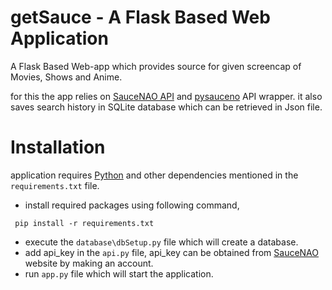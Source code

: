 # getSauce - A Flask Based Web Application
A Flask Based Web-app which provides source for given screencap of Movies, Shows and Anime.

for this the app relies on [SauceNAO API](https://saucenao.com) and [pysauceno](https://github.com/FujiMakoto/pysaucenao) API wrapper.
it also saves search history in SQLite database which can be retrieved in Json file.

# Installation
application requires [Python](https://python.org) and other dependencies mentioned in the `requirements.txt` file.

- install required packages using following command,
 ```shell script
  pip install -r requirements.txt
 ```
- execute the `database\dbSetup.py` file which will create a database.
- add api_key in the `api.py` file, api_key can be obtained from [SauceNAO](https://saucenao.com) website by making an account.
- run `app.py` file which will start the application.
